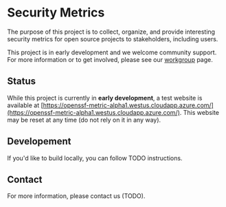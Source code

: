 # Security Metrics

The purpose of this project is to collect, organize, and provide interesting security metrics
for open source projects to stakeholders, including users.

This project is in early development and we welcome community support. For more information or
to get involved, please see our [workgroup](https://github.com/ossf/wg-identifying-security-threats)
page.

## Status

While this project is currently in **early development**, a test website is available at
[https://openssf-metric-alpha1.westus.cloudapp.azure.com/](https://openssf-metric-alpha1.westus.cloudapp.azure.com/).
This website may be reset at any time (do not rely on it in any way).

## Developement

If you'd like to build locally, you can follow TODO instructions.

## Contact

For more information, please contact us (TODO).